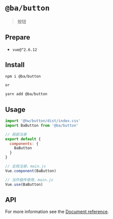 # `@ba/button`

> 按钮

## Prepare

- `vue@^2.6.12`

## Install

```bash
npm i @ba/button

or

yarn add @ba/button
```

## Usage

```js
import '@hw/button/dist/index.css'
import BaButton from '@ba/button'

// 局部注册
export default {
  components: {
    BaButton
  }
}

// 全局注册，main.js
Vue.component(BaButton)

// 当作插件使用，main.js
Vue.use(BaButton)
```

## API

For more information see the [Document reference](?path=/docs/components-babutton).
